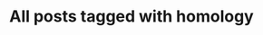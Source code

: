 ---
layout: tag
title: "All posts tagged with homology"
permalink: /weblog/tags/homology/
taxonomy: homology
---